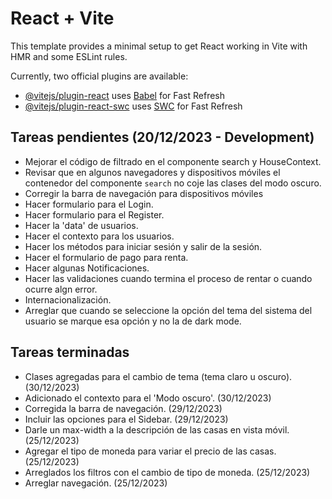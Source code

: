 # React + Vite

This template provides a minimal setup to get React working in Vite with HMR and some ESLint rules.

Currently, two official plugins are available:

- [@vitejs/plugin-react](https://github.com/vitejs/vite-plugin-react/blob/main/packages/plugin-react/README.md) uses [Babel](https://babeljs.io/) for Fast Refresh
- [@vitejs/plugin-react-swc](https://github.com/vitejs/vite-plugin-react-swc) uses [SWC](https://swc.rs/) for Fast Refresh


## Tareas pendientes (20/12/2023 - Development)
* Mejorar el código de filtrado en el componente search y HouseContext.
* Revisar que en algunos navegadores y dispositivos móviles el contenedor del componente `search` no coje las clases del modo oscuro.
* Corregir la barra de navegación para dispositivos móviles
* Hacer formulario para el Login.
* Hacer formulario para el Register.
* Hacer la 'data' de usuarios.
* Hacer el contexto para los usuarios.
* Hacer los métodos para iniciar sesión y salir de la sesión.
* Hacer el formulario de pago para renta.
* Hacer algunas Notificaciones.
* Hacer las validaciones cuando termina el proceso de rentar o cuando ocurre algn error.
* Internacionalización.
* Arreglar que cuando se seleccione la opción del tema del sistema del usuario se marque esa opción y no la de dark mode.

## Tareas terminadas
* Clases agregadas para el cambio de tema (tema claro u oscuro). (30/12/2023)
* Adicionado el contexto para el 'Modo oscuro'. (30/12/2023)
* Corregida la barra de navegación. (29/12/2023)
* Incluir las opciones para el Sidebar. (29/12/2023)
* Darle un max-width a la descripción de las casas en vista móvil. (25/12/2023)
* Agregar el tipo de moneda para variar el precio de las casas. (25/12/2023)
* Arreglados los filtros con el cambio de tipo de moneda. (25/12/2023)
* Arreglar navegación. (25/12/2023)
